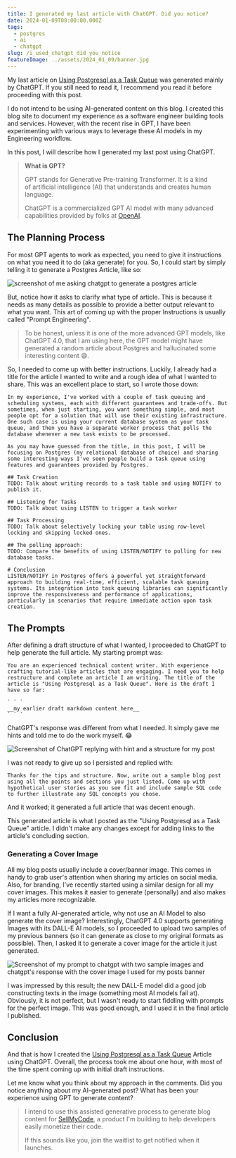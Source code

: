 ```yaml
---
title: I generated my last article with ChatGPT. Did you notice?
date: 2024-01-09T08:00:00.000Z
tags:
  - postgres
  - ai
  - chatgpt
slug: /i_used_chatgpt_did_you_notice
featureImage: ../assets/2024_01_09/banner.jpg
---
```

My last article on <a href="/using_postgres_as_task_queue" target="_blank">Using Postgresql as a Task Queue</a> was generated mainly by ChatGPT. If you still need to read it, I recommend you read it before proceeding with this post.

I do not intend to be using AI-generated content on this blog. I created this blog site to document my experience as a software engineer building tools and services. However, with the recent rise in GPT, I have been experimenting with various ways to leverage these AI models in my Engineering workflow. 

In this post, I will describe how I generated my last post using ChatGPT. 

> **What is GPT?** 
> 
> GPT stands for Generative Pre-training Transformer. It is a kind of artificial intelligence (AI) that understands and creates human language.
> 
> ChatGPT is a commercialized GPT AI model with many advanced capabilities provided by folks at [OpenAI](https://openai.com). 
## The Planning Process
For most GPT agents to work as expected, you need to give it instructions on what you need it to do (aka generate) for you. So, I could start by simply telling it to generate a Postgres Article, like so:

![screenshot of me asking chatgpt to generate a postgres article](../assets/2024_01_09/simple_generate_article.png)

But, notice how it asks to clarify what type of article. This is because it needs as many details as possible to provide a better output relevant to what you want. This art of coming up with the proper Instructions is usually called "Prompt Engineering".

> To be honest, unless it is one of the more advanced GPT models, like ChatGPT 4.0, that I am using here, the GPT model might have generated a random article about Postgres and hallucinated some interesting content 😅.

So, I needed to come up with better instructions. Luckily, I already had a title for the article I wanted to write and a rough idea of what I wanted to share. This was an excellent place to start, so I wrote those down:

<div class="wrap-code">

```
In my experience, I've worked with a couple of task queuing and scheduling systems, each with different guarantees and trade-offs. But sometimes, when just starting, you want something simple, and most people opt for a solution that will use their existing infrastructure. One such case is using your current database system as your task queue, and then you have a separate worker process that polls the database whenever a new task exists to be processed.

As you may have guessed from the title, in this post, I will be focusing on Postgres (my relational database of choice) and sharing some interesting ways I've seen people build a task queue using features and guarantees provided by Postgres.

## Task Creation
TODO: Talk about writing records to a task table and using NOTIFY to publish it.

## Listening for Tasks
TODO: Talk about using LISTEN to trigger a task worker

## Task Processing
TODO: Talk about selectively locking your table using row-level locking and skipping locked ones.

## The polling approach:
TODO: Compare the benefits of using LISTEN/NOTIFY to polling for new database tasks.

# Conclusion
LISTEN/NOTIFY in Postgres offers a powerful yet straightforward approach to building real-time, efficient, scalable task queuing systems. Its integration into task queuing libraries can significantly improve the responsiveness and performance of applications, particularly in scenarios that require immediate action upon task creation.
```

</div>

## The Prompts
After defining a draft structure of what I wanted, I proceeded to ChatGPT to help generate the full article. My starting prompt was:

<div class="wrap-code">

```
You are an experienced technical content writer. With experience crafting tutorial-like articles that are engaging. I need you to help restructure and complete an article I am writing. The title of the article is "Using Postgresql as a Task Queue". Here is the draft I have so far:

` ` `
__my earlier draft markdown content here__
` ` `
```
</div>

ChatGPT's response was different from what I needed. It simply gave me hints and told me to do the work myself. 😂

![Screenshot of ChatGPT replying with hint and a structure for my post](../assets/2024_01_09/chatgpt_response_1.png)

I was not ready to give up so I persisted and replied with:

<div class="wrap-code">

```
Thanks for the tips and structure. Now, write out a sample blog post using all the points and sections you just listed. Come up with hypothetical user stories as you see fit and include sample SQL code to further illustrate any SQL concepts you chose.
```
</div>

And it worked; it generated a full article that was decent enough. 

This generated article is what I posted as the "Using Postgresql as a Task Queue" article. I didn't make any changes except for adding links to the article's concluding section.

### Generating a Cover Image
All my blog posts usually include a cover/banner image. This comes in handy to grab user's attention when sharing my articles on social media. Also, for branding, I've recently started using a similar design for all my cover images. This makes it easier to generate (personally) and also makes my articles more recognizable.

If I want a fully AI-generated article, why not use an AI Model to also generate the cover image? Interestingly, ChatGPT 4.0 supports generating Images with its DALL-E AI models, so I proceeded to upload two samples of my previous banners (so it can generate as close to my original formats as possible). Then, I asked it to generate a cover image for the article it just generated.

![Screenshot of my prompt to chatgpt with two sample images and chatgpt's response with the cover image I used for my posts banner](../assets/2024_01_09/chatgpt_image_response.png)

I was impressed by this result; the new DALL-E model did a good job constructing texts in the image (something most AI models fail at). Obviously, it is not perfect, but I wasn't ready to start fiddling with prompts for the perfect image. This was good enough, and I used it in the final article I published.

## Conclusion
And that is how I created the <a href="/using_postgres_as_task_queue">Using Postgresql as a Task Queue</a> Article using ChatGPT. Overall, the process took me about one hour, with most of the time spent coming up with initial draft instructions. 

Let me know what you think about my approach in the comments. Did you notice anything about my AI-generated post? What has been your experience using GPT to generate content?

> I intend to use this assisted generative process to generate blog content for [SellMyCode](https://sellmycode.io), a product I'm building to help developers easily monetize their code.
> 
> If this sounds like you, join the waitlist to get notified when it launches.
